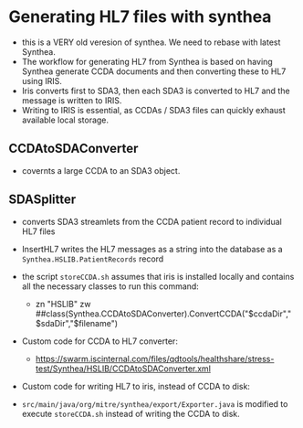 # Generating HL7 files with synthea
- this is a VERY old veresion of synthea. We need to rebase with latest Synthea.
- The workflow for generating HL7 from Synthea is based on having Synthea generate CCDA documents and then converting these to HL7 using IRIS.
- Iris converts first to SDA3, then each SDA3 is converted to HL7 and the message is written to IRIS.
- Writing to IRIS is essential, as CCDAs / SDA3 files can quickly exhaust available local storage.

## CCDAtoSDAConverter
- covernts a large CCDA to an SDA3 object.

## SDASplitter
- converts SDA3 streamlets from the CCDA patient record to individual HL7 files

- InsertHL7 writes the HL7 messages as a string into the database as a `Synthea.HSLIB.PatientRecords` record

- the script `storeCCDA.sh` assumes that iris is installed locally and contains all the necessary classes to run this command:
  - zn "HSLIB" zw ##class(Synthea.CCDAtoSDAConverter).ConvertCCDA("$ccdaDir","$sdaDir","$filename") 
  
- Custom code for CCDA to HL7 converter:
  - https://swarm.iscinternal.com/files/qdtools/healthshare/stress-test/Synthea/HSLIB/CCDAtoSDAConverter.xml

- Custom code for writing HL7 to iris, instead of CCDA to disk:
- `src/main/java/org/mitre/synthea/export/Exporter.java` is modified to execute `storeCCDA.sh` instead of writing the CCDA to disk.

